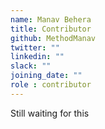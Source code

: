```yaml
---
name: Manav Behera 
title: Contributor
github: MethodManav
twitter: ""
linkedin: ""
slack: ""
joining_date: ""
role : contributor
---
```


Still waiting for this
